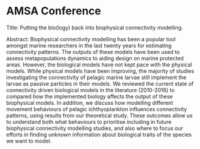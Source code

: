 # AMSA Conference

Title:
Putting the bio(logy) back into biophysical connectivity modelling.

Abstract:
Biophysical connectivity modelling has been a popular tool amongst marine researchers in the last twenty years for estimating connectivity patterns. The outputs of these models have been used to assess metapopulations dynamics to aiding design on marine protected areas. However, the biological models have not kept pace with the physical models. While physical models have been improving, the majority of studies investigating the connectivity of pelagic marine larvae still implement the larvae as passive particles in their models. We reviewed the current state of connectivity driven biological models in the literature (2010-2016) to compared how the implemented biology affects the output of these biophysical models. In addition, we discuss how modelling different movement behaviours of pelagic ichthyoplankton influences connectivity patterns, using results from our theoretical study. These outcomes allow us to understand both what behaviours to prioritise including in future biophysical connectivity modelling studies, and also where to focus our efforts in finding unknown information about biological traits of the species we want to model.
